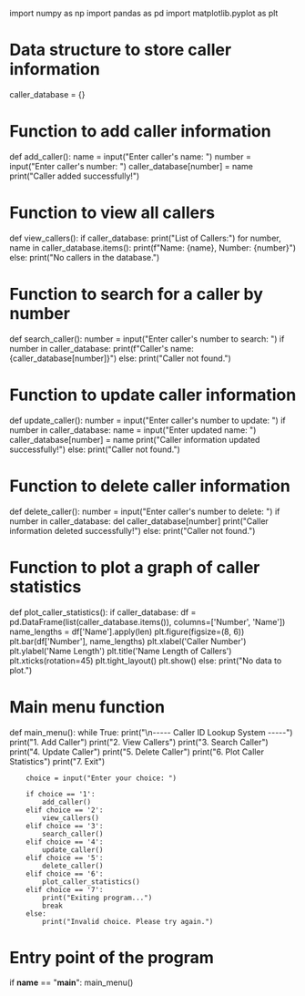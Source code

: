 import numpy as np
import pandas as pd
import matplotlib.pyplot as plt

# Data structure to store caller information
caller_database = {}

# Function to add caller information
def add_caller():
    name = input("Enter caller's name: ")
    number = input("Enter caller's number: ")
    caller_database[number] = name
    print("Caller added successfully!")

# Function to view all callers
def view_callers():
    if caller_database:
        print("List of Callers:")
        for number, name in caller_database.items():
            print(f"Name: {name}, Number: {number}")
    else:
        print("No callers in the database.")

# Function to search for a caller by number
def search_caller():
    number = input("Enter caller's number to search: ")
    if number in caller_database:
        print(f"Caller's name: {caller_database[number]}")
    else:
        print("Caller not found.")

# Function to update caller information
def update_caller():
    number = input("Enter caller's number to update: ")
    if number in caller_database:
        name = input("Enter updated name: ")
        caller_database[number] = name
        print("Caller information updated successfully!")
    else:
        print("Caller not found.")

# Function to delete caller information
def delete_caller():
    number = input("Enter caller's number to delete: ")
    if number in caller_database:
        del caller_database[number]
        print("Caller information deleted successfully!")
    else:
        print("Caller not found.")

# Function to plot a graph of caller statistics
def plot_caller_statistics():
    if caller_database:
        df = pd.DataFrame(list(caller_database.items()), columns=['Number', 'Name'])
        name_lengths = df['Name'].apply(len)
        plt.figure(figsize=(8, 6))
        plt.bar(df['Number'], name_lengths)
        plt.xlabel('Caller Number')
        plt.ylabel('Name Length')
        plt.title('Name Length of Callers')
        plt.xticks(rotation=45)
        plt.tight_layout()
        plt.show()
    else:
        print("No data to plot.")

# Main menu function
def main_menu():
    while True:
        print("\n----- Caller ID Lookup System -----")
        print("1. Add Caller")
        print("2. View Callers")
        print("3. Search Caller")
        print("4. Update Caller")
        print("5. Delete Caller")
        print("6. Plot Caller Statistics")
        print("7. Exit")
        
        choice = input("Enter your choice: ")
        
        if choice == '1':
            add_caller()
        elif choice == '2':
            view_callers()
        elif choice == '3':
            search_caller()
        elif choice == '4':
            update_caller()
        elif choice == '5':
            delete_caller()
        elif choice == '6':
            plot_caller_statistics()
        elif choice == '7':
            print("Exiting program...")
            break
        else:
            print("Invalid choice. Please try again.")

# Entry point of the program
if __name__ == "__main__":
    main_menu()

